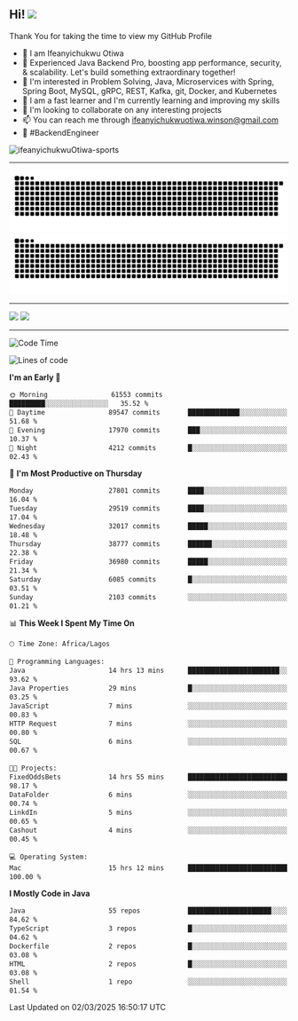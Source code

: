 <!-- BLOG-POST-LIST:START --><!-- BLOG-POST-LIST:END -->

## Hi! <img src="https://media.giphy.com/media/hvRJCLFzcasrR4ia7z/giphy.gif" width="4%"> 

Thank You for taking the time to view my GitHub Profile

- 👋 I am Ifeanyichukwu Otiwa
- 🚀 Experienced Java Backend Pro, boosting app performance, security, & scalability. Let's build something extraordinary together!
- 👀 I'm interested in Problem Solving, Java, Microservices with Spring, Spring Boot, MySQL, gRPC, REST, Kafka, git, Docker, and Kubernetes
- 🌱 I am a fast learner and I'm currently learning and improving my skills
- 💞️ I'm looking to collaborate on any interesting projects
- 📫 You can reach me through ifeanyichukwuotiwa.winson@gmail.com
- 🚀 #BackendEngineer

<p align="left" marginTop="10px"> <img src="https://komarev.com/ghpvc/?username=ifeanyichukwuOtiwa-sports&label=Profile%20views&color=0e75b6&style=for-the-badge" alt="ifeanyichukwuOtiwa-sports" /> </p>

***

<!--🐍📈SNAKEGRAPH / 🌐WEBSITE: https://github.com/Platane/snk -->
![github contribution grid snake animation](https://raw.githubusercontent.com/ifeanyichukwuOtiwa-sports/ifeanyichukwuOtiwa-sports/output/github-contribution-grid-snake-dark.svg#gh-dark-mode-only)![github contribution grid snake animation](https://raw.githubusercontent.com/ifeanyichukwuOtiwa-sports/ifeanyichukwuOtiwa-sports/output/github-contribution-grid-snake.svg#gh-light-mode-only)

***

<p float="left">
  <img float="left" src="https://github-readme-stats.vercel.app/api?username=ifeanyichukwuOtiwa-sports&count_private=true&include_all_commits=true&theme=react&show_icons=true" />
  <img float="right" src="https://github-readme-stats.vercel.app/api/top-langs/?username=ifeanyichukwuOtiwa-sports&layout=compact&show_icons=true&theme=react" /> 
</p>

***



<!--START_SECTION:waka-->
![Code Time](http://img.shields.io/badge/Code%20Time-3%2C502%20hrs%2031%20mins-blue)

![Lines of code](https://img.shields.io/badge/From%20Hello%20World%20I%27ve%20Written-43.8%20million%20lines%20of%20code-blue)

**I'm an Early 🐤** 

```text
🌞 Morning                61553 commits       █████████░░░░░░░░░░░░░░░░   35.52 % 
🌆 Daytime                89547 commits       █████████████░░░░░░░░░░░░   51.68 % 
🌃 Evening                17970 commits       ███░░░░░░░░░░░░░░░░░░░░░░   10.37 % 
🌙 Night                  4212 commits        █░░░░░░░░░░░░░░░░░░░░░░░░   02.43 % 
```
📅 **I'm Most Productive on Thursday** 

```text
Monday                   27801 commits       ████░░░░░░░░░░░░░░░░░░░░░   16.04 % 
Tuesday                  29519 commits       ████░░░░░░░░░░░░░░░░░░░░░   17.04 % 
Wednesday                32017 commits       █████░░░░░░░░░░░░░░░░░░░░   18.48 % 
Thursday                 38777 commits       ██████░░░░░░░░░░░░░░░░░░░   22.38 % 
Friday                   36980 commits       █████░░░░░░░░░░░░░░░░░░░░   21.34 % 
Saturday                 6085 commits        █░░░░░░░░░░░░░░░░░░░░░░░░   03.51 % 
Sunday                   2103 commits        ░░░░░░░░░░░░░░░░░░░░░░░░░   01.21 % 
```


📊 **This Week I Spent My Time On** 

```text
🕑︎ Time Zone: Africa/Lagos

💬 Programming Languages: 
Java                     14 hrs 13 mins      ███████████████████████░░   93.62 % 
Java Properties          29 mins             █░░░░░░░░░░░░░░░░░░░░░░░░   03.25 % 
JavaScript               7 mins              ░░░░░░░░░░░░░░░░░░░░░░░░░   00.83 % 
HTTP Request             7 mins              ░░░░░░░░░░░░░░░░░░░░░░░░░   00.80 % 
SQL                      6 mins              ░░░░░░░░░░░░░░░░░░░░░░░░░   00.67 % 

🐱‍💻 Projects: 
FixedOddsBets            14 hrs 55 mins      █████████████████████████   98.17 % 
DataFolder               6 mins              ░░░░░░░░░░░░░░░░░░░░░░░░░   00.74 % 
LinkdIn                  5 mins              ░░░░░░░░░░░░░░░░░░░░░░░░░   00.65 % 
Cashout                  4 mins              ░░░░░░░░░░░░░░░░░░░░░░░░░   00.45 % 

💻 Operating System: 
Mac                      15 hrs 12 mins      █████████████████████████   100.00 % 
```

**I Mostly Code in Java** 

```text
Java                     55 repos            █████████████████████░░░░   84.62 % 
TypeScript               3 repos             █░░░░░░░░░░░░░░░░░░░░░░░░   04.62 % 
Dockerfile               2 repos             █░░░░░░░░░░░░░░░░░░░░░░░░   03.08 % 
HTML                     2 repos             █░░░░░░░░░░░░░░░░░░░░░░░░   03.08 % 
Shell                    1 repo              ░░░░░░░░░░░░░░░░░░░░░░░░░   01.54 % 
```




 Last Updated on 02/03/2025 16:50:17 UTC
<!--END_SECTION:waka-->

<!--
<p align="center">
![trophy](https://github-profile-trophy.vercel.app/?username=ifeanyichukwuOtiwa-sports&theme=onedark) (https://github.com/ryo-ma/github-profile-trophy)
</p>
-->

<!---
ifeanyi-otiwa/ifeanyi-otiwa is a ✨ special ✨ repository because its `README.md` (this file) appears on your GitHub profile.
You can click the Preview link to take a look at your changes.
--->
